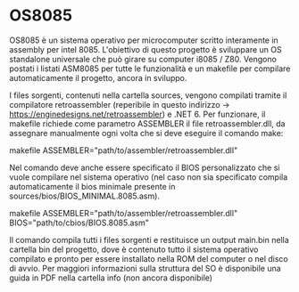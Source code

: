 # OS8085
OS8085 è un sistema operativo per microcomputer scritto interamente in assembly per intel 8085. L'obiettivo di questo progetto è sviluppare un OS standalone universale che può girare su computer i8085 / Z80. Vengono postati i listati ASM8085 per tutte le funzionalità e un makefile per compilare automaticamente il progetto, ancora in sviluppo. 

I files sorgenti, contenuti nella cartella sources, vengono compilati tramite il compilatore retroassembler (reperibile in questo indirizzo -> https://enginedesigns.net/retroassembler) e .NET 6. Per funzionare, il makefile richiede come parametro ASSEMBLER il file retroassembler.dll, da assegnare manualmente ogni volta che si deve eseguire il comando make:

makefile ASSEMBLER="path/to/assembler/retroassembler.dll" 

Nel comando deve anche essere specificato il BIOS personalizzato che si vuole compilare nel sistema operativo (nel caso non sia specificato compila automaticamente il bios minimale presente in sources/bios/BIOS_MINIMAL.8085.asm).

makefile ASSEMBLER="path/to/assembler/retroassembler.dll" BIOS="path/to/cbios/BIOS.8085.asm" 

Il comando compila tutti i files sorgenti e restituisce un output main.bin nella cartella bin del progetto, dove è contenuto tutto il sistema operativo compilato e pronto per essere installato nella ROM del computer o nel disco di avvio.
Per maggiori informazioni sulla struttura del SO è disponibile una guida in PDF nella cartella info (non ancora disponibile)

